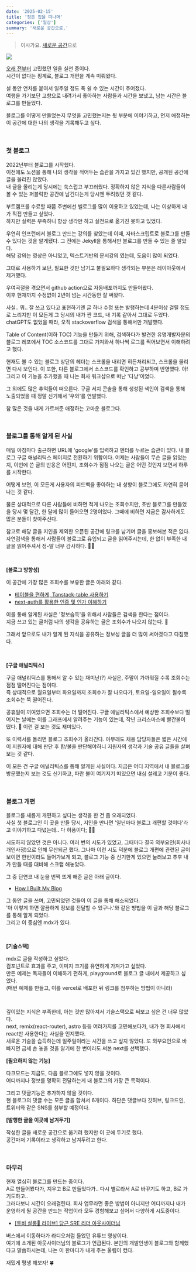 ```yaml
---
date: '2025-02-15'
title: '정든 집을 떠나며'
categories: ['일상']
summary: '새로운 공간으로,'
---
```


> 이사가요. [새로운 공간](https://www.geuni.me/)으로

![](./img.webp)

[오래 전부터](https://geuni620.github.io/blog/2023/8/13/daily/) 고민했던 일을 실천 중이다.  
시간이 없다는 핑계로, 블로그 개편을 계속 미뤄왔다.

설 동안 연차를 붙여서 일주일 정도 푹 쉴 수 있는 시간이 주어졌다.  
여행을 가기보단 고향으로 내려가서 좋아하는 사람들과 시간을 보냈고, 남는 시간은 블로그를 만들었다.

블로그를 어떻게 만들었는지 무엇을 고민했는지는 뒷 부분에 이야기하고, 먼저 애정하는 이 공간에 대한 나의 생각을 기록해두고 싶다.

<br/>

### 첫 블로그

2022년부터 블로그를 시작했다.  
이전에도 노션을 통해 나의 생각을 적어두는 습관을 가지고 있긴 했지만, 공개된 공간에 글을 올리진 않았다.  
내 글을 올리는게 당시에는 쑥스럽고 부끄러웠다. 정확하지 않은 지식을 다른사람들이 볼 수 있는 퍼블릭한 공간에 남긴다는게 당시엔 두려웠던 것 같다.

부트캠프를 수료할 때쯤 주변에선 벨로그를 많이 이용하고 있었는데, 나는 이상하게 내가 직접 만들고 싶었다.  
하지만 실력은 부족하니 항상 생각만 하고 실천으로 옮기진 못하고 있었다.

우연히 인프런에서 블로그 만드는 강의를 찾았는데 이때, 자바스크립트로 블로그를 만들 수 있다는 것을 알게됐다. 그 전에는 Jekyll을 통해서만 블로그를 만들 수 있는 줄 알았다.  
해당 강의는 영상은 아니었고, 텍스트기반의 문서강의 였는데, 도움이 많이 되었다.

그대로 사용하기 보단, 필요한 것만 남기고 불필요하다 생각되는 부분은 레이아웃에서 제거했다.

우여곡절을 겪으면서 github action으로 자동배포까지도 만들어봤다.  
이후 현재까지 수정없이 2년이 넘는 시간동안 잘 써왔다.

사실.. 뭐.. 잘 쓰고 있다고 표현하기엔 글 하나 수정 또는 발행하는데 4분이상 걸릴 정도로 느리지만 이 모든게 그 당시의 내가 짠 코드, 내 기록 같아서 그대로 두었다. chatGPT도 없었을 때라, 오직 stackoverflow 검색을 통해서만 개발했다.

Table of Content(이하 TOC) 기능을 만들기 위해, 검색하다가 발견한 유명개발자분의 블로그 레포에서 TOC 소스코드를 그대로 가져와서 하나씩 로그를 찍어보면서 이해하려고 했다.

현재도 볼 수 있는 블로그 상단의 헤더는 스크롤을 내리면 히든처리되고, 스크롤을 올리면 다시 보인다. 이 또한, 다른 블로그에서 소스코드를 확인하고 공부하며 반영했다. 아! 그리고 이 기능을 추가했을 때 나는 회사 워크샵으로 떠난 '다낭'이었다.

그 외에도 많은 추억들이 떠오른다. 구글 서치 콘솔을 통해 생성된 색인이 검색을 통해 노출되었을 때 정말 신기해서 '우와'를 연발했다.

참 많은 것을 내게 가르쳐준 애정하는 고마운 블로그다.

<br/>

### 블로그를 통해 알게 된 사실

매일 아침마다 출근하면 URL에 'google'를 입력하고 엔터를 누르는 습관이 있다. 내 블로그 구글 애널리틱스 페이지로 전환하기 위함이다. 어제는 사람들이 무슨 글을 읽었는지, 이번에 쓴 글의 반응은 어떤지, 조회수가 점점 나오는 글은 어떤 것인지 보면서 하루를 시작한다.

어떻게 보면, 이 모든게 사용자의 피드백을 좋아하는 내 성향이 블로그에도 자연히 묻어나는 것 같다.

물론 상대적으로 다른 사람들에 비하면 적게 나오는 조회수지만, 초반 블로그를 만들었을 당시 몇 달간, 한 달에 많이 들어오면 2명이었다.
그때에 비하면 지금은 감사하게도 많은 분들이 찾아주신다.

참고로 해당 글을 지인을 제외한 오픈된 공간에 링크를 남기며 글을 홍보해본 적은 없다. 자연검색을 통해서 사람들이 블로그로 유입되고 글을 읽어주시는데, 한 없이 부족한 내 글을 읽어주셔서 정-말 너무 감사하다. 🙇‍♂️

<br/>

**[블로그 방향성]**

이 공간에 가장 많은 조회수를 보유한 글은 아래와 같다.

- [테이블을 편하게, Tanstack-table 사용하기](https://geuni620.github.io/blog/2023/12/2/tanstack-table/)
- [next-auth를 활용한 인증 및 인가 이해하기](https://geuni620.github.io/blog/2024/1/17/authorization/)

이를 통해 알게된 사실은 '정보습득'을 위해서 사람들은 검색을 한다는 점이다.  
지금 쓰고 있는 글처럼 나의 생각을 공유하는 글은 조회수가 나오지 않는다. 🥲

그래서 앞으로도 내가 알게 된 지식을 공유하는 정보성 글을 더 많이 써야겠다고 다짐했다.

<br/>

**[구글 애널리틱스]**

구글 애널리틱스를 통해서 알 수 있는 재미난(?) 사실은, 주말이 가까워질 수록 조회수는 점점 떨어진다는 점이다.  
즉 상대적으로 월요일부터 화요일까지 조회수가 잘 나오다가, 토요일-일요일이 될수록 조회수는 뚝 떨어진다.

공휴일이 끼여있으면 조회수는 더 떨어진다. 구글 애널리틱스에서 예상한 조회수보다 떨어지는 날에는 이를 그래프에서 알려주는 기능이 있는데, 작년 크리스마스에 빨간불이 떴다. 🤣 이런 걸 보는 것도 재미있다.

또 이력서를 돌리면 블로그 조회수가 올라간다. 아무래도 채용 담당자들은 짧은 시간에 이 지원자에 대해 판단 후 합/불을 판단해야하니 지원자의 생각과 기술 공유 글들을 살펴보는 것 같다.

이 모든 건 구글 애널리틱스를 통해 알게된 사실이다. 지금은 어디 지역에서 내 블로그를 방문했는지 보는 것도 신기하고, 파란 불이 여기저기 떠있으면 내심 설레고 기분이 좋다.

<br/>

### 블로그 개편

블로그를 새롭게 개편하고 싶다는 생각을 한 건 좀 오래되었다.  
사실 첫 블로그인 이 곳을 만들 당시, 지인을 만나면 '일년마다 블로그 개편할 것이다'라고 이야기하고 다녔는데.. 다 허풍이다; 🤦‍♂️

시도하지 않았던 것은 아니다. 여러 번의 시도가 있었고, 그때마다 결국 외부요인(회사나 개인사정)으로 인해 무산되곤 했다. 그나마 이런 시도 덕분에 블로그 개편에 관련된 글이 보이면 한번이라도 들어가보게 되고, 블로그 기능 중 신기한게 있으면 눌러보고 추후 내가 만들 때를 대비해 스크랩 해놓았다.

그 중 단연코 내 눈을 번쩍 뜨게 해준 글은 아래 글이다.

- [How I Built My Blog](https://www.joshwcomeau.com/blog/how-i-built-my-blog-v2/)

그 동안 글을 쓰며, 고민되었던 것들이 이 글을 통해 해소되었다.  
'아 이렇게 하면 깔끔하게 정보를 전달할 수 있구나.'와 같은 방법을 이 글과 해당 블로그를 통해 알게 되었다.  
그리고 이 중심엔 mdx가 있다.

<br/>

**[기술스택]**

mdx로 글을 작성하고 싶었다.  
컴포넌트로 효과를 주고, 이미지 크기를 유연하게 가져가고 싶었다.  
만든 예제는 독자들이 이해하기 편하게, playground로 블로그 글 내에서 제공하고 싶었다.  
(매번 예제를 만들고, 이를 vercel로 배포한 뒤 링크를 첨부하는 방법이 아니라)

<br/>

깊이있는 지식은 부족한데, 아는 것만 많아져서 기술스택으로 써보고 싶은 건 너무 많았다.  
next, remix(react-router), astro 등등 여러가지를 고민해보다가, 내가 현 회사에서 react만 사용한다는 사실을 인지했다.  
새로운 기술을 습득하는데 일주일이라는 시간을 쓰고 싶지 않았다. 또 외부요인으로 바빠지면 금세 손 놓을 것을 알기에 한 번이라도 써본 next를 선택했다.

**[필요하지 않는 기능]**

다크모드는 지금도, 다음 블로그에도 넣지 않을 것이다.  
어디까지나 정보를 명확히 전달하는게 내 블로그의 가장 큰 목적이다.

그리고 댓글기능은 추가하지 않을 것이다.  
현 블로그의 댓글 수는 모든 글을 합쳐서 6개이다. 하단은 댓글보다 깃허브, 링크드인, 트위터와 같은 SNS를 첨부할 예정이다.

**[발행한 글을 이곳에 남겨두기]**

작성한 글을 새로운 공간으로 옮기려 했지만 이 곳에 두기로 했다.  
공간마저 기록이라고 생각하고 남겨두려고 한다.

<br/>

### 마무리

현재 열심히 블로그를 만드는 중이다.  
A로 만들어봤다가, 지우고 B로 만들었다가.. 다시 별로라서 A로 바꾸기도 하고, B로 가기도하고..  
그러다보니 시간이 오래걸린다. 회사 업무라면 좋은 방법이 아니지만 어디까지나 내가 운영하게 될 공간을 만드는 작업이라 모두 경험해보고 싶어서 다양하게 시도중이다.

- [[토비 살롱🌱 라이브] 당근 SRE 리더 아웃사이더님](https://www.youtube.com/live/a-b2pTrc2O8?si=HM6_jcAKmcZnbug4&t=480)

버스에서 이동하다가 라디오처럼 들었던 유튜브 영상이다.  
여기에 소개된 아웃사이더님의 블로그가 언급된다. 본인의 개발인생이 블로그와 함께했다고 말씀하시는데, 나는 이 한마디가 내게 주는 울림이 컸다.

재밌게 평생 해보자! 🍀
